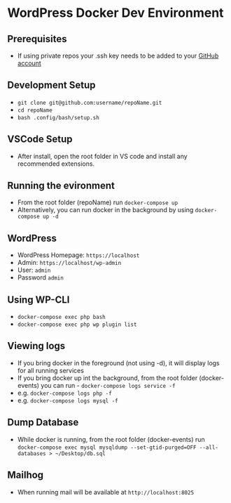 # WordPress Docker Dev Environment

## Prerequisites

-   If using private repos your .ssh key needs to be added to your [GitHub account](https://docs.github.com/en/authentication/connecting-to-github-with-ssh/adding-a-new-ssh-key-to-your-github-account)

## Development Setup

-   `git clone git@github.com:username/repoName.git`
-   `cd repoName`
-   `bash .config/bash/setup.sh`

## VSCode Setup

-   After install, open the root folder in VS code and install any recommended extensions.

## Running the evironment

-   From the root folder (repoName) run `docker-compose up`
-   Alternatively, you can run docker in the background by using `docker-compose up -d`

## WordPress

-   WordPress Homepage: `https://localhost`
-   Admin: `https://localhost/wp-admin`
-   User: `admin`
-   Password `admin`

## Using WP-CLI

-   `docker-compose exec php bash`
-   `docker-compose exec php wp plugin list`

## Viewing logs

-   If you bring docker in the foreground (not using -d), it will display logs for all running services
-   If you bring docker up int the background, from the root folder (docker-events) you can run - `docker-compose logs service -f`
-   e.g. `docker-compose logs php -f`
-   e.g. `docker-compose logs mysql -f`

## Dump Database

-   While docker is running, from the root folder (docker-events) run `docker-compose exec mysql mysqldump --set-gtid-purged=OFF --all-databases > ~/Desktop/db.sql`

## Mailhog

-   When running mail will be available at `http://localhost:8025`
